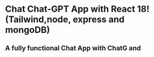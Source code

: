 # Chat Chat-GPT App with React 18! (Tailwind,node, express and mongoDB)

## A fully functional Chat App with ChatG and 